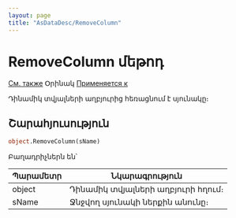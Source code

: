```yaml
---
layout: page
title: "AsDataDesc/RemoveColumn"
---
```



# RemoveColumn մեթոդ

[См. также](../AsDataDesc.md) Օրինակ [Применяется к](../AsDataDesc.md) 

Դինամիկ տվյալների աղբյուրից հեռացնում է սյունակը։

## Շարահյուսություն

``` vb
object.RemoveColumn(sName)
```

Բաղադրիչներն են՝


| Պարամետր | Նկարագրություն |
|--|--|
|  object  | Դինամիկ տվյալների աղբյուրի հղում։ |
| sName | Ջնջվող սյունակի ներքին անունը։ |

